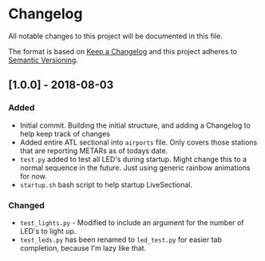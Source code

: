 # Changelog

All notable changes to this project will be documented in this file.

The format is based on [Keep a Changelog](http://keepachangelog.com/en/1.0.0/)
and this project adheres to [Semantic Versioning](http://semver.org/spec/v2.0.0.html).

## [1.0.0] - 2018-08-03

### Added

- Initial commit. Building the initial structure, and adding a Changelog to help keep track of changes
- Added entire ATL sectional into `airports` file.  Only covers those stations that are reporting METARs as of todays date.
- `test.py` added to test all LED's during startup.  Might change this to a normal sequence in the future. Just using generic rainbow animations for now.
- `startup.sh` bash script to help startup LiveSectional.

### Changed

- `test_lights.py` - Modified to include an argument for the number of LED's to light up.
- `test_leds.py` has been renamed to `led_test.py` for easier tab completion, because I'm lazy like that.
